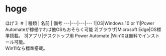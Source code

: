 # hoge
ほげ３
＃ | 種類 | 名前 | 備考
---|---|---|---
1|OS|Windows 10 or 11|Power Automateが稼働すれば他OSもおそらく可能
2|ブラウザ|Microsoft Edge|OS標準搭載。
3|アプリ|デスクトップ用 Power Automate |Win10は無料でインストール可能。<br>Win11なら標準搭載。
